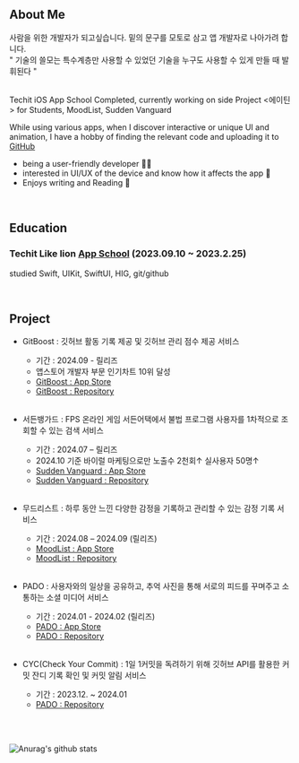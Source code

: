 ## About Me
사람을 위한 개발자가 되고싶습니다. 밑의 문구를 모토로 삼고 앱 개발자로 나아가려 합니다.<br>
" 기술의 쓸모는 특수계층만 사용할 수 있었던 기술을 누구도 사용할 수 있게 만들 때 발휘된다 " <br><br>

Techit iOS App School Completed, currently working on side Project <에이틴> for Students, MoodList, Sudden Vanguard

While using various apps, when I discover interactive or unique UI and animation, I have a hobby of finding the relevant code and uploading it to [GitHub](https://github.com/ha-nabi/Components)

- being a user-friendly developer 😶‍🌫️
- interested in UI/UX of the device and know how it affects the app 📱
- Enjoys writing and Reading 📝

<br>

## Education

### Techit Like lion [App School](https://techit.education/school) (2023.09.10 ~ 2023.2.25)
studied Swift, UIKit, SwiftUI, HIG, git/github

<br>

## Project
- GitBoost : 깃허브 활동 기록 제공 및 깃허브 관리 점수 제공 서비스
  - 기간 : 2024.09 - 릴리즈
  - 앱스토어 개발자 부문 인기차트 10위 달성
  - [GitBoost : App Store](https://apps.apple.com/kr/app/gitboost/id6708242399)<br>
  - [GitBoost :  Repository](https://github.com/ha-nabi/GitBoost) <br><br>

- 서든뱅가드 : FPS 온라인 게임 서든어택에서 불법 프로그램 사용자를 1차적으로 조회할 수 있는 검색 서비스
  - 기간 : 2024.07 – 릴리즈
  - 2024.10 기준 바이럴 마케팅으로만 노출수 2천회↑ 실사용자 50명↑
  - [Sudden Vanguard : App Store](https://apps.apple.com/kr/app/%EC%84%9C%EB%93%A0%EB%B1%85%EA%B0%80%EB%93%9C/id6670616799)<br>
  - [Sudden Vanguard :  Repository](https://github.com/Svanguard/SuddenVanguard)<br><br>
  
- 무드리스트 : 하루 동안 느낀 다양한 감정을 기록하고 관리할 수 있는 감정 기록 서비스
  - 기간 : 2024.08 – 2024.09 (릴리즈)
  - [MoodList : App Store](https://apps.apple.com/kr/app/%EB%AC%B4%EB%93%9C%EB%A6%AC%EC%8A%A4%ED%8A%B8/id6657972862)<br>
  - [MoodList :  Repository](https://github.com/ha-nabi/MoodList)<br><br>

- PADO : 사용자와의 일상을 공유하고, 추억 사진을 통해 서로의 피드를 꾸며주고 소통하는 소셜 미디어 서비스
  - 기간 : 2024.01 - 2024.02 (릴리즈)
  - [PADO : App Store](https://apps.apple.com/kr/app/pado-%ED%8C%8C%EB%8F%84/id6475384446)<br>
  - [PADO :  Repository](https://github.com/4T2F/PADO)<br><br>

- CYC(Check Your Commit) : 1일 1커밋을 독려하기 위해 깃허브 API를 활용한 커밋 잔디 기록 확인 및 커밋 알림 서비스
  - 기간 : 2023.12. ~ 2024.01
  - [PADO :  Repository](https://github.com/4T2F/CYC)<br><br>

<br>

![Anurag's github stats](https://github-readme-stats.vercel.app/api?username=ha-nabi&show_icons=true&theme=github_dark)
